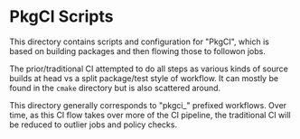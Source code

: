 # PkgCI Scripts

This directory contains scripts and configuration for "PkgCI", which
is based on building packages and then flowing those to followon jobs.

The prior/traditional CI attempted to do all steps as various kinds of source
builds at head vs a split package/test style of workflow. It can mostly
be found in the `cmake` directory but is also scattered around.

This directory generally corresponds to "pkgci_" prefixed workflows. Over
time, as this CI flow takes over more of the CI pipeline, the traditional
CI will be reduced to outlier jobs and policy checks.
